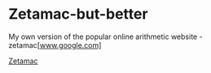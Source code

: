# Zetamac-but-better
My own version of the popular online arithmetic website - zetamac[www.google.com]

<a href="[www.zetamac.com](https://arithmetic.zetamac.com/)">Zetamac</a>
